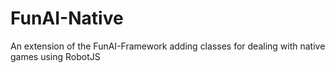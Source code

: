 # FunAI-Native
An extension of the FunAI-Framework adding classes for dealing with native games using RobotJS
